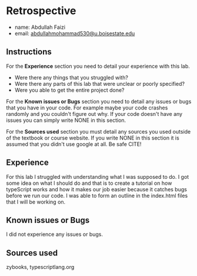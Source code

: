 # Retrospective

- name: Abdullah Faizi
- email: abdullahmohammad530@u.boisestate.edu

## Instructions

For the **Experience** section you need to detail your experience with this lab. 

- Were there any things that you struggled with? 
- Were there any parts of this lab that were unclear or poorly specified? 
- Were you able to get the entire project done?

For the **Known issues or Bugs** section you need to detail any issues or bugs that you have in your
code. For example maybe your code crashes randomly and you couldn't figure out why. If your code
doesn't have any issues you can simply write NONE in this section.

For the **Sources used** section you must detail any sources you used outside of the textbook or
course website. If you write NONE in this section it is assumed that you didn't use google at all.
Be safe CITE!

## Experience

For this lab I struggled with understanding what I was supposed to do. I got some idea on what I should do and that is to create a tutorial on how typeScript works and how it makes our job easier because it catches bugs before we run our code. I was able to form an outline in the index.html files that I will be working on.

## Known issues or Bugs

I did not experience any issues or bugs.

## Sources used

zybooks, typescriptlang.org
